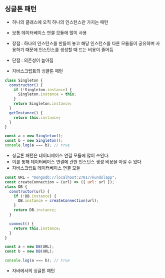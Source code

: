 ## 싱글톤 패턴

- 하나의 클래스에 오직 하나의 인스턴스만 가지는 패턴
- 보통 데이터베이스 연결 모듈에 많이 사용
- 장점 : 하나의 인스턴스를 만들어 놓고 해당 인스턴스를 다른 모듈들이 공유하며 사용하기 때문에 인스턴스를 생성할 때 드는 비용이 줄어듬
- 단점 : 의존성이 높아짐

- 자바스크립트의 싱글톤 패턴

```javascript
class Singleton {
  constructor() {
    if (!Singleton.instance) {
      Singleton.instance = this;
    }
    return Singleton.instance;
  }
  getInstance() {
    return this.instance;
  }
}

const a = new Singleton();
const b = new Singleton();
console.log(a === b); // true
```

- 싱글톤 패턴은 데이터베이스 연결 모듈에 많이 쓰인다.
- 이를 통해 데이터베이스 연결에 관한 인스턴스 생성 비용을 아낄 수 있다.
- 자바스크립트 데이터베이스 연결 모듈

```javascript
const URL = "mongodb://localhost:27017/kundolapp";
const createConnection = (url) => ({ url: url });
class DB {
  constructor(url) {
    if (!DB.instance) {
      DB.instance = createConnection(url);
    }
    return DB.instance;
  }

  connect() {
    return this.instance;
  }
}

const a = new DB(URL);
const b = new DB(URL);

console.log(a === b); // true
```

- 자바에서의 싱글톤 패턴
